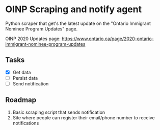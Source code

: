 # OINP Scraping and notify agent

Python scraper that get's the latest update on the "Ontario Immigrant Nominee Program Updates" page.

OINP 2020 Updates page: https://www.ontario.ca/page/2020-ontario-immigrant-nominee-program-updates

## Tasks

 - [x] Get data
 - [ ] Persist data
 - [ ] Send notification

## Roadmap

1. Basic scraping script that sends notification
2. Site where people can register their email/phone number to receive notifications
